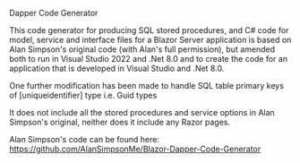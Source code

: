 Dapper Code Generator

This code generator for producing SQL stored procedures, and C# code for model, service and interface files for a Blazor Server application is based on Alan Simpson's original code (with Alan's full permission), but amended both to run in Visual Studio 2022 and .Net 8.0 and to create the code for an application that is developed in Visual Studio and .Net 8.0.

One further modification has been made to handle SQL table primary keys of [uniqueidentifier] type i.e. Guid types

It does not include all the stored procedures and service options in Alan Simpson's original, neither does it include any Razor pages.

Alan Simpson's code can be found here: https://github.com/AlanSimpsonMe/Blazor-Dapper-Code-Generator
